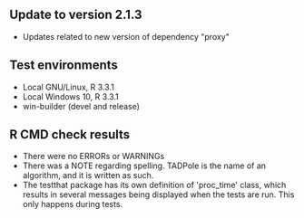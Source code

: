 ## Update to version 2.1.3
* Updates related to new version of dependency "proxy"

## Test environments
* Local GNU/Linux, R 3.3.1
* Local Windows 10, R 3.3.1
* win-builder (devel and release)

## R CMD check results
* There were no ERRORs or WARNINGs
* There was a NOTE regarding spelling. TADPole is the name of an algorithm, and it is written as such.
* The testthat package has its own definition of 'proc_time' class, which results in several messages being displayed when the tests are run. This only happens during tests.
